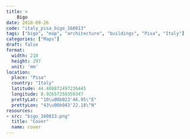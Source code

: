 ```yaml
---
title: > 
    Bigo
date: 2018-09-26
code: "italy_pisa_bigo_160813"
tags: ["bigo", "map", "architecture", "buildings", "Pisa", "Italy"]
categories: ["Maps"]
draft: false
format:
  width: 210
  height: 297
  unit: 'mm'
location:
  place: "Pisa"
  country: "Italy"
  latitude: 44.408872497236445
  longitude: 8.92657258359347
  prettyLat: "10\u00b023'46.95\"E"
  prettyLon: "43\u00b043'22.18\"N"
resources:
- src: "bigo_160813.png"
  title: "Cover"
  name: cover
---
```

